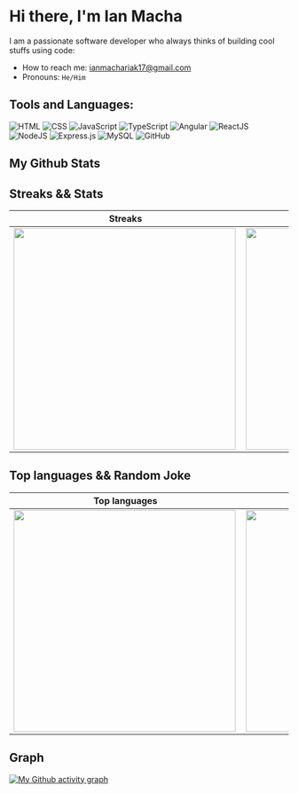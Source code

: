 # Hi there, I'm Ian Macha

I am a passionate software developer who always thinks of building cool stuffs using code:
- How to reach me: ianmachariak17@gmail.com
- Pronouns: `He/Him`

## Tools and Languages:

![HTML](https://img.shields.io/badge/HTML5-E34F26?style=for-the-badge&logo=html5&logoColor=white)
![CSS](https://img.shields.io/badge/CSS3-1572B6?style=for-the-badge&logo=css3&logoColor=white)
![JavaScript](https://img.shields.io/badge/javascript-%23323330.svg?style=for-the-badge&logo=javascript&logoColor=%23F7DF1E)
![TypeScript](https://img.shields.io/badge/TypeScript-007ACC?style=for-the-badge&logo=typescript&logoColor=white)
![Angular](https://img.shields.io/badge/Angular-DD0031?style=for-the-badge&logo=angular&logoColor=white)
![ReactJS](https://img.shields.io/badge/React-20232A?style=for-the-badge&logo=react&logoColor=61DAFB)
![NodeJS](https://img.shields.io/badge/node.js-6DA55F?style=for-the-badge&logo=node.js&logoColor=white)
![Express.js](https://img.shields.io/badge/express.js-%23404d59.svg?style=for-the-badge&logo=express&logoColor=%2361DAFB)
![MySQL](https://img.shields.io/badge/MySQL-00000F?style=for-the-badge&logo=mysql&logoColor=white)
![GitHub](https://img.shields.io/badge/github-%23121011.svg?style=for-the-badge&logo=github&logoColor=white)

## My Github Stats

## Streaks && Stats

<center>
  <table>
    <thead>
      <tr>
        <th>Streaks</th>
        <th>Stats</th>
      </tr>
    </thead>
    <tbody>
    <tr>
        <td><img width="400px" align="left" src="https://github-readme-streak-stats.herokuapp.com?user=karianmash&theme=github-dark&hide_border=true&date_format=M%20j%5B%2C%20Y%5D"/></td>
        <td><img width="400px" src="https://github-readme-stats.vercel.app/api?username=karianmash&theme=github_dark&hide_border=true&include_all_commits=true&show_icons=true&count_private=true&custom_title=My%20Github%20Stats" /></td>      
    </tr>
    </tbody>
  </table>
</center>

## Top languages && Random Joke

<center>
  <table style="border: none;">
    <thead>
      <tr>
        <th>Top languages</th>
        <th>Random Joke</th>
      </tr>
    </thead>
    <tbody>
    <tr>
        <td><img width="400px" align="left" src="https://github-readme-stats.vercel.app/api/top-langs/?username=karianmash&theme=github_dark&hide_border=true"/></td>
        <td valign="top"><img width="400px" src="https://readme-jokes.vercel.app/api?theme=gotham"</td>      
    </tr>
    </tbody>
  </table>
</center>

## Graph

[![My Github activity graph](https://activity-graph.herokuapp.com/graph?username=karianmash&theme=github-dark&hide_border=true)](https://github.com/karianmash)
